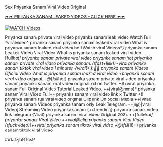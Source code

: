 Sex Priyanka Sanam Viral Video Original


[⏩⏩ PRIYANKA SANAM LEAKED VIDEOS - CLICK HERE ⏪⏪](https://mov24.shop/watch/priyanka+sanam)

[![WATCH Videos](https://i.imgur.com/dJHk4Zq.gif)](https://mov24.shop/watch/priyanka+sanam)




























Priyanka sanam private viral video priyanka sanam leak video Watch Full ^viralvideo^ priyanka sanam priyanka sanam leaked viral video
What is priyanka sanam leaked viral video hd
{Watch viral Videos*} priyanka sanam Leaked Video Viral Video What is priyanka sanam leaked viral video -[full*hot] priyanka sanam private viral video priyanka sanam
hot priyanka sanam private viral video priyanka sanam. ((fast+link))+viral priyanka sanam tiktok viral video 1 minutes ️√viral▷☀️👄💥 priyanka sanam Videos Oficial Video What is priyanka sanam leaked viral video
+priyanka sanam viral video original. -@[full*hot] priyanka sanam private viral video priyanka sanam
priyanka sanam viral video original xxl on twitter.
+$+viral priyanka sanam Full Original Video Tutorial Leaked Video. ++{viral@mms)* priyanka sanam Viral Video Full++ priyanka sanam viral video link x Twitter +!! priyanka sanam full viral video original Clip link On Social Media
++[viral} priyanka sanam Videos priyanka sanam only Leak Telegram. ++)@)[viral Video] Streaming Video priyanka sanam {++trending} priyanka sanam video link telegram {Viral} priyanka sanam viral video Original 2024 ++[full*viral] priyanka sanam Viral Video
++viral@clip priyanka sanam Viral Video.
((fuckvideo))++viral priyanka sanam tiktok viral video
+@(full*18+) priyanka sanam tiktok viral video


#u1JtZjbRTcsP